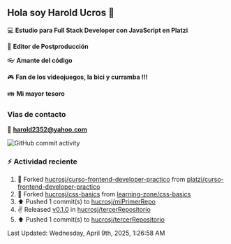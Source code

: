 ## Hola soy Harold Ucros 👋

:computer: **Estudio para Full Stack Developer con JavaScript en Platzi**

:pencil: **Editor de Postproducción**

:eyeglasses: **Amante del código**

:video_game: **Fan de los videojuegos, la bici y curramba !!!**

:family: **Mi mayor tesoro**

### Vias de contacto

:email: **harold2352@yahoo.com**

![GitHub commit activity](https://img.shields.io/github/commit-activity/m/hucrosj/hucrosj)

### :zap: Actividad reciente
<!--RECENT_ACTIVITY:start-->
1. 🔱 Forked [hucrosj/curso-frontend-developer-practico](https://github.com/hucrosj/curso-frontend-developer-practico) from [platzi/curso-frontend-developer-practico](https://github.com/platzi/curso-frontend-developer-practico)<br>
2. 🔱 Forked [hucrosj/css-basics](https://github.com/hucrosj/css-basics) from [learning-zone/css-basics](https://github.com/learning-zone/css-basics)<br>
3. ⬆️ Pushed 1 commit(s) to [hucrosj/miPrimerRepo](https://github.com/hucrosj/miPrimerRepo)<br>
4. ✌️ Released [v0.1.0](https://github.com/hucrosj/tercerRepositorio/releases/tag/v0.1.0) in [hucrosj/tercerRepositorio](https://github.com/hucrosj/tercerRepositorio)<br>
5. ⬆️ Pushed 1 commit(s) to [hucrosj/tercerRepositorio](https://github.com/hucrosj/tercerRepositorio)<br>
<!--RECENT_ACTIVITY:end-->
<!--RECENT_ACTIVITY:last_update-->
Last Updated: Wednesday, April 9th, 2025, 1:26:58 AM
<!--RECENT_ACTIVITY:last_update_end-->
